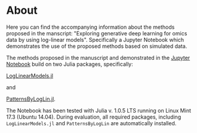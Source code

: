 # About

Here you can find the accompanying information about the methods proposed in the manscript: "Exploring generative deep learning for omics data by using log-linear models". 
Specifically a Jupyter Notebook which demonstrates the use of the proposed methods based on simulated data.

The methods proposed in the manuscript and demonstrated in the [Jupyter Notebook](notebook.ipynb) build on two Julia packages, specifically:

[LogLinearModels.jl](https://github.com/ssehztirom/LogLinearModels.jl)

and

[PatternsByLogLin.jl](https://github.com/ssehztirom/PatternsByLogLin.jl).

The Notebook has been tested with Julia v. 1.0.5 LTS running on Linux Mint 17.3 (Ubuntu 14.04). During evaluation, all required packages, including `LogLinearModels.jl` and `PatternsByLogLin` are automatically installed.
